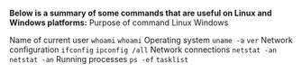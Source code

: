 **Below is a summary of some commands that are useful on Linux and Windows platforms:**
Purpose of command                         Linux                      Windows

Name of current user                        `whoami`                       `whoami`
Operating system                           `uname -a`                      `ver`
Network configuration                  `ifconfig`                    `ipconfig /all`
Network connections                   `netstat -an`                `netstat -an`
Running processes                         `ps -ef`                          `tasklist`